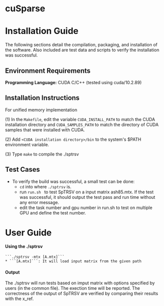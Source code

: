 # cuSparse

Installation Guide
==================

The following sections detail the compilation, packaging, and installation of the software. Also included are test data and scripts to verify the installation was successful.

Environment Requirements
------------------------

**Programming Language:** CUDA C/C++ (tested using cuda/10.2.89)

Installation Instructions
-------------------------
For unified memory implementation 

(1) In the ```Makefile```, edit the variable ```CUDA_INSTALL_PATH``` to match the CUDA installation directory and ```CUDA_SAMPLES_PATH``` to match the directory of CUDA samples that were installed with CUDA.

(2) Add ```<CUDA installation directory>/bin``` to the system's $PATH environment variable.

(3) Type ```make``` to compile the ./sptrsv

Test Cases
----------

* To verify the build was successful, a small test can be done: 
	* ```cd``` into where ```./sptrsv``` is. 
	* run ```run.sh ``` to test SpTRSV on a input matrix ash85.mtx. If the test was successful, it should output the test pass and run time without any error message.
	* edit the task number and gpu number in run.sh to test on multiple GPU and define the test number.

User Guide
==========

#### Using the ./sptrsv 
	
 	```./sptrsv -mtx [A.mtx]```
    * ```[A.mtx]```: It will load input matrix from the given path
    
#### Output

The ./sptrsv will run tests based on imput matrix with options specified by users (in the common file). The exection time will be reported. The correctness of the output of SpTRSV are verified by comparing their results with the x_ref.
    
